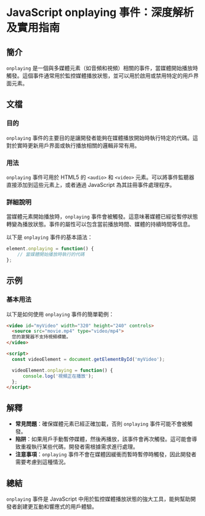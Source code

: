 <!--
Meta Description: # JavaScript onplaying 事件：深度解析及實用指南 ## 簡介 `onplaying` 是一個與多媒體元素（如音頻和視頻）相關的事件，當媒體開始播放時觸發。這個事件通常用於監控媒體播放狀態，並可以用於啟用或禁用特定的用戶界面元素。 ## 文檔 ### 目的 `onplaying`...
Meta Keywords: onplaying, javascript, video, function, myvideo
-->

# JavaScript onplaying 事件：深度解析及實用指南

## 簡介
`onplaying` 是一個與多媒體元素（如音頻和視頻）相關的事件，當媒體開始播放時觸發。這個事件通常用於監控媒體播放狀態，並可以用於啟用或禁用特定的用戶界面元素。

## 文檔
### 目的
`onplaying` 事件的主要目的是讓開發者能夠在媒體播放開始時執行特定的代碼。這對於實時更新用戶界面或執行播放相關的邏輯非常有用。

### 用法
`onplaying` 事件可用於 HTML5 的 `<audio>` 和 `<video>` 元素。可以將事件監聽器直接添加到這些元素上，或者通過 JavaScript 為其註冊事件處理程序。

### 詳細說明
當媒體元素開始播放時，`onplaying` 事件會被觸發。這意味著媒體已經從暫停狀態轉變為播放狀態。事件的屬性可以包含當前播放時間、媒體的持續時間等信息。

以下是 `onplaying` 事件的基本語法：

```javascript
element.onplaying = function() {
    // 當媒體開始播放時執行的代碼
};
```

## 示例
### 基本用法
以下是如何使用 `onplaying` 事件的簡單範例：

```html
<video id="myVideo" width="320" height="240" controls>
  <source src="movie.mp4" type="video/mp4">
  您的瀏覽器不支持視頻標籤。
</video>

<script>
  const videoElement = document.getElementById('myVideo');

  videoElement.onplaying = function() {
      console.log('視頻正在播放');
  };
</script>
```

## 解釋
- **常見問題**：確保媒體元素已經正確加載，否則 `onplaying` 事件可能不會被觸發。
- **陷阱**：如果用戶手動暫停媒體，然後再播放，該事件會再次觸發。這可能會導致重複執行某些代碼，開發者需根據需求進行處理。
- **注意事項**：`onplaying` 事件不會在媒體因緩衝而暫時暫停時觸發，因此開發者需要考慮到這種情況。

## 總結
`onplaying` 事件是 JavaScript 中用於監控媒體播放狀態的強大工具，能夠幫助開發者創建更互動和響應式的用戶體驗。